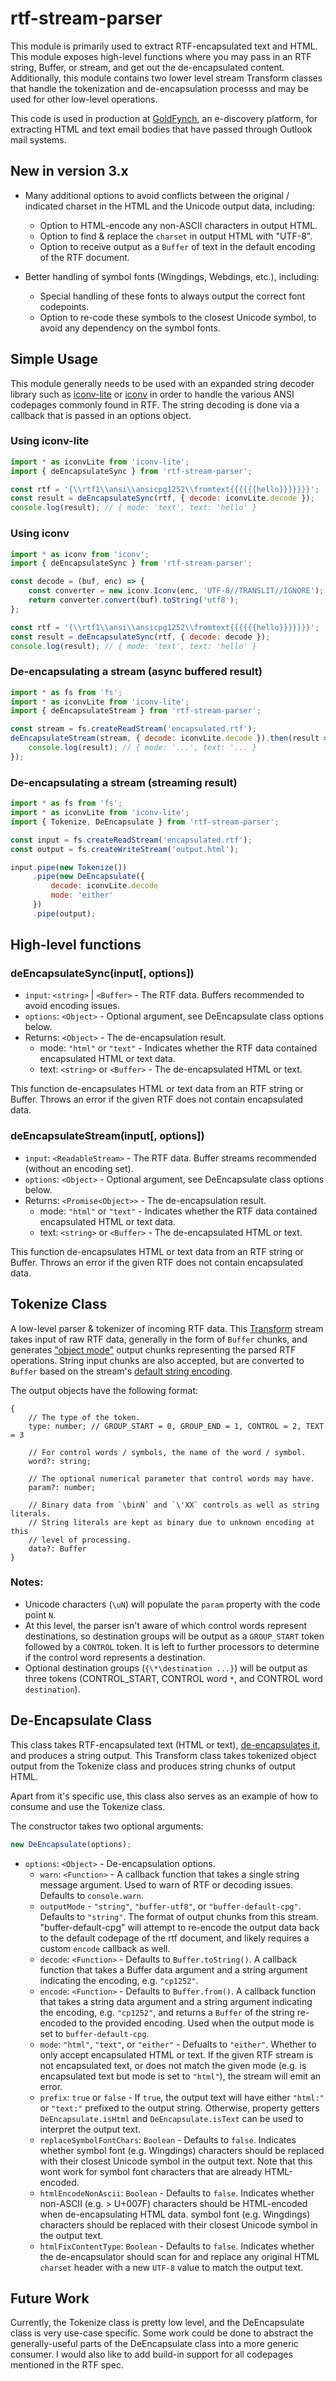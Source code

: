 # rtf-stream-parser
This module is primarily used to extract RTF-encapsulated text and HTML. This module exposes high-level functions where you may pass in an RTF string, Buffer, or stream, and get out the de-encapsulated content. Additionally, this module contains two lower level stream Transform classes that handle the tokenization and de-encapsulation processs and may be used for other low-level operations.

This code is used in production at [GoldFynch](https://goldfynch.com), an e-discovery platform, for extracting HTML and text email bodies that have passed through Outlook mail systems.

## New in version 3.x
- Many additional options to avoid conflicts between the original / indicated charset in the HTML and the Unicode output data, including:
  - Option to HTML-encode any non-ASCII characters in output HTML.
  - Option to find & replace the `charset` in output HTML with "UTF-8".
  - Option to receive output as a `Buffer` of text in the default encoding of the RTF document.

- Better handling of symbol fonts (Wingdings, Webdings, etc.), including:
  - Special handling of these fonts to always output the correct font codepoints.
  - Option to re-code these symbols to the closest Unicode symbol, to avoid any dependency on the symbol fonts.

## Simple Usage
This module generally needs to be used with an expanded string decoder library such as [iconv-lite](https://github.com/ashtuchkin/iconv-lite) or [iconv](https://www.npmjs.com/package/iconv) in order to handle the various ANSI codepages commonly found in RTF. The string decoding is done via a callback that is passed in an options object.

### Using iconv-lite
```javascript
import * as iconvLite from 'iconv-lite';
import { deEncapsulateSync } from 'rtf-stream-parser';

const rtf = '{\\rtf1\\ansi\\ansicpg1252\\fromtext{{{{{{hello}}}}}}}';
const result = deEncapsulateSync(rtf, { decode: iconvLite.decode });
console.log(result); // { mode: 'text', text: 'hello' }
```

### Using iconv
```javascript
import * as iconv from 'iconv';
import { deEncapsulateSync } from 'rtf-stream-parser';

const decode = (buf, enc) => {
    const converter = new iconv.Iconv(enc, 'UTF-8//TRANSLIT//IGNORE');
    return converter.convert(buf).toString('utf8');
};

const rtf = '{\\rtf1\\ansi\\ansicpg1252\\fromtext{{{{{{hello}}}}}}}';
const result = deEncapsulateSync(rtf, { decode: decode });
console.log(result); // { mode: 'text', text: 'hello' }
```

### De-encapsulating a stream (async buffered result)
```javascript
import * as fs from 'fs';
import * as iconvLite from 'iconv-lite';
import { deEncapsulateStream } from 'rtf-stream-parser';

const stream = fs.createReadStream('encapsulated.rtf');
deEncapsulateStream(stream, { decode: iconvLite.decode }).then(result => {
    console.log(result); // { mode: '...', text: '... }
});
```

### De-encapsulating a stream (streaming result)
```javascript
import * as fs from 'fs';
import * as iconvLite from 'iconv-lite';
import { Tokenize, DeEncapsulate } from 'rtf-stream-parser';

const input = fs.createReadStream('encapsulated.rtf');
const output = fs.createWriteStream('output.html');

input.pipe(new Tokenize())
     .pipe(new DeEncapsulate({
         decode: iconvLite.decode
         mode: 'either'
     })
     .pipe(output);
```

## High-level functions
### deEncapsulateSync(input[, options])
* `input`: `<string>` | `<Buffer>` - The RTF data. Buffers recommended to avoid encoding issues.
* `options`: `<Object>` - Optional argument, see DeEncapsulate class options below.
* Returns: `<Object>` - The de-encapsulation result.
    * mode: `"html"` or `"text"` - Indicates whether the RTF data contained encapsulated HTML or text data.
    * text: `<string>` or `<Buffer>` - The de-encapsulated HTML or text.
 
This function de-encapsulates HTML or text data from an RTF string or Buffer. Throws an error if the given RTF does not contain encapsulated data.

### deEncapsulateStream(input[, options])
* `input`: `<ReadableStream>` - The RTF data. Buffer streams recommended (without an encoding set).
* `options`: `<Object>` - Optional argument, see DeEncapsulate class options below.
* Returns: `<Promise<Object>>` - The de-encapsulation result.
    * mode: `"html"` or `"text"` - Indicates whether the RTF data contained encapsulated HTML or text data.
    * text: `<string>` or `<Buffer>` - The de-encapsulated HTML or text.
 
This function de-encapsulates HTML or text data from an RTF string or Buffer. Throws an error if the given RTF does not contain encapsulated data.

## Tokenize Class
A low-level parser & tokenizer of incoming RTF data. This
[Transform](https://nodejs.org/api/stream.html#stream_duplex_and_transform_streams)
stream takes input of raw RTF data, generally in the form of `Buffer` chunks, and generates
["object mode"](https://nodejs.org/api/stream.html#stream_object_mode)
output chunks representing the parsed RTF operations. String input chunks are
also accepted, but are converted to `Buffer` based on the stream's
[default string encoding](https://nodejs.org/api/stream.html#stream_writable_setdefaultencoding_encoding).

The output objects have the following format:
```
{
    // The type of the token.
    type: number; // GROUP_START = 0, GROUP_END = 1, CONTROL = 2, TEXT = 3

    // For control words / symbols, the name of the word / symbol.
    word?: string;

    // The optional numerical parameter that control words may have.
    param?: number;

    // Binary data from `\binN` and `\'XX` controls as well as string literals.
    // String literals are kept as binary due to unknown encoding at this
    // level of processing.
    data?: Buffer
}
```

### Notes:
- Unicode characters (`\uN`) will populate the `param` property with the code point `N`.
- At this level, the parser isn't aware of which control words represent destinations,
so destination groups will be output as a `GROUP_START` token followed by a `CONTROL` token. It is left to further processors to determine if the control word represents a destination.
- Optional destination groups (`{\*\destination ...}`) will be output as three tokens (CONTROL_START, CONTROL word `*`, and CONTROL word `destination`).

## De-Encapsulate Class

This class takes RTF-encapsulated text (HTML or text),
[de-encapsulates it](https://msdn.microsoft.com/en-us/library/ee159984(v=exchg.80).aspx),
and produces a string output.
This Transform class takes tokenized object output from the Tokenize class and produces string chunks of output HTML.

Apart from it's specific use, this class also serves as an example of how to consume
and use the Tokenize class.

The constructor takes two optional arguments:
```javascript
new DeEncapsulate(options);
```
* `options`: `<Object>` - De-encapsulation options.
    * `warn`: `<Function>` - A callback function that takes a single string message argument. Used to warn of RTF or decoding issues. Defaults to `console.warn`.
    * `outputMode` - `"string"`, `"buffer-utf8"`, or `"buffer-default-cpg"`. Defaults to `"string"`. The format of output chunks from this stream. "buffer-default-cpg" will attempt to re-encode the output data back to the default codepage of the rtf document, and likely requires a custom `encode` callback as well.
    * `decode`: `<Function>` - Defaults to `Buffer.toString()`. A callback function that takes a Buffer data argument and a string argument indicating the encoding, e.g. `"cp1252"`.
    * `encode`: `<Function>` - Defaults to `Buffer.from()`. A callback function that takes a string data argument and a string argument indicating the encoding, e.g. `"cp1252"`, and returns a `Buffer` of the string re-encoded to the provided encoding. Used when the output mode is set to `buffer-default-cpg`.
    * `mode`: `"html"`, `"text"`, or `"either"` - Defualts to `"either"`. Whether to only accept encapsulated HTML or text. If the given RTF stream is not encapsulated text, or does not match the given mode (e.g. is encapsulated text but mode is set to `"html"`), the stream will emit an error.
    * `prefix`: `true` or `false` - If `true`, the output text will have either `"html:"` or `"text:"` prefixed to the output string. Otherwise, property getters `DeEncapsulate.isHtml` and `DeEncapsulate.isText` can be used to interpret the output text.
    * `replaceSymbolFontChars`: `Boolean` - Defaults to `false`. Indicates whether symbol font (e.g. Wingdings) characters should be replaced with their closest Unicode symbol in the output text. Note that this wont work for symbol font characters that are already HTML-encoded.
    * `htmlEncodeNonAscii`: `Boolean` - Defaults to `false`. Indicates whether non-ASCII (e.g. > U+007F) characters should be HTML-encoded when de-encapsulating HTML data.
     symbol font (e.g. Wingdings) characters should be replaced with their closest Unicode symbol in the output text.
    * `htmlFixContentType`: `Boolean` - Defaults to `false`. Indicates whether the de-encapsulator should scan for and replace any original HTML `charset` header with a new `UTF-8` value to match the output text.


## Future Work

Currently, the Tokenize class is pretty low level, and the DeEncapsulate class is very use-case specific. Some work could be done to abstract the generally-useful parts of the DeEncapsulate class into a more generic consumer. I would also like to add build-in support for all codepages mentioned in the RTF spec. 